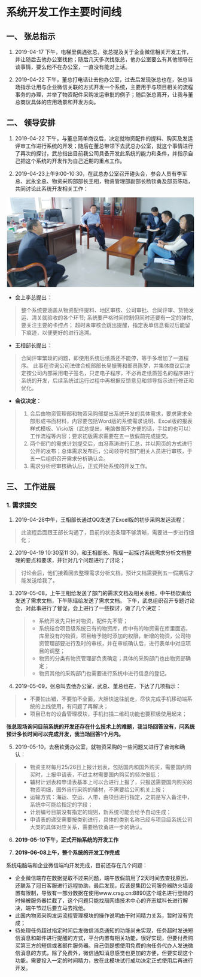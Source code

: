 # 系统开发工作主要时间线

## 一、 张总指示

1. 2019-04-17 下午，电梯里偶遇张总，张总提及关于企业微信相关开发工作，并让随后去他办公室找他；随后几天多次找张总，他办公室要么有其他领导在谈事情，要么他不在办公室，一直没有能对上话。

2. 2019-04-22 下午，董总打电话让去他办公室，过去后发现张总也在，张总当场指示让用与企业微信关联的方式开发一个系统，主要用于与项目相关的流程事务的办理，并举了物资配件采购发运审批的例子；随后张总离开，让我与董总商议具体的应用场景和开发方向。

## 二、 领导安排

1. 2019-04-22 下午，与董总简单商议后，决定就物资配件的提料、购买及发运评审工作进行系统的开发；随后在董总带领下去武总办公室，就这个事情进行了再次的探讨，武总指出目前我公司具备开发此系统的能力和条件，并指示自己把这个系统的开发作为自己近期的重点工作。

2. 2019-04-23上午9:00-10:30，在武总办公室召开碰头会，参会人员有李军总、武永全总、物资采购部部长王相，物资管理部副部长杨钦勇及部员陈瑶，共同讨论此系统开发相关工作：

<p align="center"><img src="/brief_meeting_190423.jpg" width="500">

- 会上李总提出：
> 整个系统要涵盖从物资配件提料、地区审核、公司审批、合同评审、货物发运、清关就验收的各个环节;
> 系统要严格时间控制但同时还要有一定的弹性,要关注主要的卡控点；
> 超时未审核会跳出提醒，指定表单信息看过后能留下痕迹，以便更好的进行追溯。

- 王相部长提出：
> 合同评审繁琐的问题，即使用系统后纸质还不能停，等于多增加了一道程序。
> 此事在咨询公司法律合规部部长吴振箐和部员陈梦，并集体商议后决定按公司内部采用电子签名，只走电子程序，不必再走纸质签名的程序进行系统的开发，后续系统试运行过程中再根据反馈意见和领导指示进行修正和优化。

- **会议决定：**

> 1. 会后由物资管理部和物资采购部提出系统开发的具体需求，要求需求全部形成书面材料，内容要包括Word版的系统需求说明、Excel版的报表样式模板、Visio版（武总提出，电脑做图不方便的话，手绘的也可以）工作流程等内容；要求初版需求需要在五一放假前完成提交。
> 2. 两个部门的需求计划提交后，由冯燕涛进行汇总，并以网页的方式进行公开的发布；总体需求发布后，公司领导和部门相关人员进行审核，于五一后组织召开需求分析确认会。
> 3. 需求分析经审核确认后，正式开始系统的开发工作。

## 三、 工作进展
  
### 1. 需求提交

1. 2019-04-28中午，王相部长通过QQ发送了Excel版的初步采购发运流程；
> 此流程后面跟王部长沟通了，目前的状态条理不够清晰，需要进一步进行细化；

2. 2019-04-19 10:30至11:30，和王相部长、陈瑶一起探讨系统需求分析文档整理的要点和要求，并针对几个问题进行了讨论；
> 讨论会后，他们接着回去整理需求分析文档，预计文档需要到五一假期后才能发送给我了。

3. 2019-05-08，上午王相给发送了部门的需求文档及相关表格，中午杨钦勇给发送了需求文档，下午陈瑶给发送了需求文档。
   下午，武总组织召开专题讨论会，对此事进行了督促，会上进行了一些探讨，做了几个决定：
   >- 系统开发先只针对物资，配件先不管；
   >- 系统结合项目级系统已有的物资库，库中有的物资需在库里面选，库里没有的物资，项目给予随时添加的权限，新增的物资，公司物资管理部要进行及时的审核，并在审核确认后，进行表单中对应项目的调整；
   >- 物资的分类有物资管理部负责确定；具体的采购部门也由物资部确定；
   >- 物资其他的采购部门也需要进行系统中进行信息的登记。
   
4. 2019-05-09，张总叫去他办公室，武总、董总也在，下达了几项指示：
>- 不要怕出错，不要怕不全面，大胆快速往前走，尽快完成手机移动端系统的上线使用，有问题了再解决；
>- 项目已有的设备管理模块，手机扫描二维码功能也要积极使用起来；  

**张总现场询问目前系统的开发还存在什么技术上的难题，我当场回答没有，问系统预计多长时间可以完成开发，我当场回答1个月内。**

5. 2019-05-10，去杨钦勇办公室，就物资采购的一些问题又进行了咨询和确认：
>- 物资主材每月25/26日上报计划表，包括国内和国外购买，需要国内购买时，上报申请表，不过主材需要国内购买的频次很低；
>- 辅材计划表和申请表基本上可以合进行上报了，只报送需要国内购买的物资明细，国外自行采购的辅材，不需要给公司机关上报；
>- 运输方式：海运、空运、人带，由项目进行指定，之前是写入备注中，系统中可能给指定的字段；
>- 计划编号目前没有指定的规则，新系统可能会给予自动生成；
>- 申请表的递交需要按类别进行，具体的类别名称已经与项目级系统公司大类的具体对应关系，需要杨钦勇进一步的确认。

6. **2019-05-10下午，正式开始系统的开发工作**

7. **2019-06-08上午，整个系统的开发工作完成**

  系统电脑端和企业微信端均开发完成，目前还存在几个问题：
- 企业微信端存在数据提取不过来问题，端午放假前用了2天时间去查找原因，还联系了冠日客服进行远程协助，最后发现，应该是集团公司服务器防火墙设置有限制，导致有一部分数据在使用www.crsg.cn:8890这个域名进行登陆的时候被服务器拦截了，这个问题只能找局网络技术中心的齐志斌科长进行解决，端午节过后要立马去找他。
- 此国内物资采购发运流程管理模块的操作说明由于时间精力关系，暂时没有完成；
- 待处理任务超过指定时间后发微信消息通知的功能尚未实现，任务超时发送短信消息和邮件进行提醒的方式，平台内置有相关功能，很好实现，但要付费购买第三方的短信或者邮件服务器。自己倒是想使用免费的向任务代办人发送微信消息的方式，除了免费外，微信通知消息感觉也更加的方便，但要实现这个功能，需要投入一定的时间精力，放在此模块试行成功决定正式使用后再进行开发。
